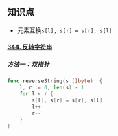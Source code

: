 ## 知识点

-   元素互换`s[l], s[r] = s[r], s[l]`



#### [344. 反转字符串](https://leetcode.cn/problems/reverse-string/)

##### 方法一：双指针

```go
func reverseString(s []byte)  {
    l, r := 0, len(s) - 1
    for l < r {
        s[l], s[r] = s[r], s[l]
        l++
        r--
    }
}
```

